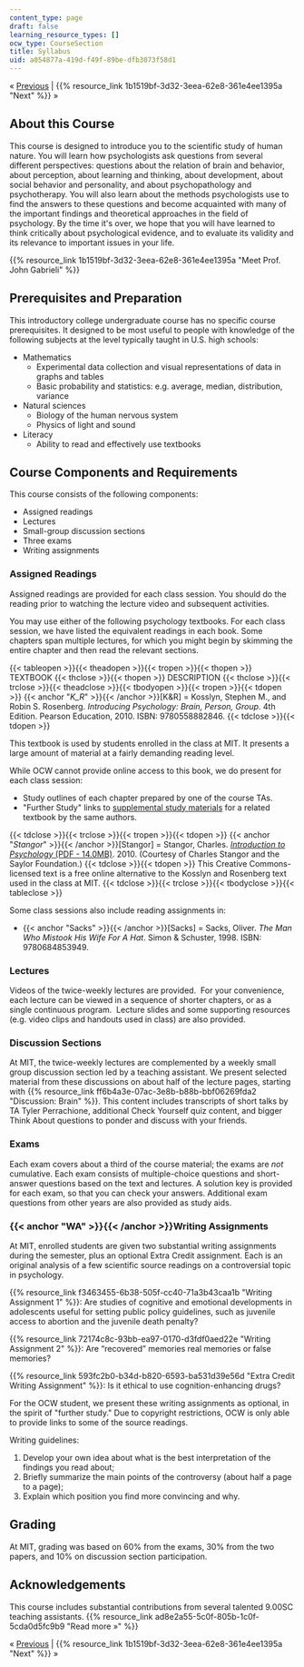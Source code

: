 ```yaml
---
content_type: page
draft: false
learning_resource_types: []
ocw_type: CourseSection
title: Syllabus
uid: a054877a-419d-f49f-89be-dfb3073f58d1
---
```

« [Previous](../../) | {{% resource_link 1b1519bf-3d32-3eea-62e8-361e4ee1395a "Next" %}} »

## About this Course

This course is designed to introduce you to the scientific study of human nature. You will learn how psychologists ask questions from several different perspectives: questions about the relation of brain and behavior, about perception, about learning and thinking, about development, about social behavior and personality, and about psychopathology and psychotherapy. You will also learn about the methods psychologists use to find the answers to these questions and become acquainted with many of the important findings and theoretical approaches in the field of psychology. By the time it's over, we hope that you will have learned to think critically about psychological evidence, and to evaluate its validity and its relevance to important issues in your life.

{{% resource_link 1b1519bf-3d32-3eea-62e8-361e4ee1395a "Meet Prof. John Gabrieli" %}}

## Prerequisites and Preparation

This introductory college undergraduate course has no specific course prerequisites. It designed to be most useful to people with knowledge of the following subjects at the level typically taught in U.S. high schools:

- Mathematics
    - Experimental data collection and visual representations of data in graphs and tables
    - Basic probability and statistics: e.g. average, median, distribution, variance
- Natural sciences
    - Biology of the human nervous system
    - Physics of light and sound
- Literacy
    - Ability to read and effectively use textbooks

## Course Components and Requirements

This course consists of the following components:

- Assigned readings
- Lectures
- Small-group discussion sections
- Three exams
- Writing assignments

### Assigned Readings

Assigned readings are provided for each class session. You should do the reading prior to watching the lecture video and subsequent activities.

You may use either of the following psychology textbooks. For each class session, we have listed the equivalent readings in each book. Some chapters span multiple lectures, for which you might begin by skimming the entire chapter and then read the relevant sections.

{{< tableopen >}}{{< theadopen >}}{{< tropen >}}{{< thopen >}}
TEXTBOOK
{{< thclose >}}{{< thopen >}}
DESCRIPTION
{{< thclose >}}{{< trclose >}}{{< theadclose >}}{{< tbodyopen >}}{{< tropen >}}{{< tdopen >}}
{{< anchor "_K_R_" >}}{{< /anchor >}}\[K&R\] = Kosslyn, Stephen M., and Robin S. Rosenberg. _Introducing Psychology: Brain, Person, Group_. 4th Edition. Pearson Education, 2010. ISBN: 9780558882846.
{{< tdclose >}}{{< tdopen >}}

This textbook is used by students enrolled in the class at MIT. It presents a large amount of material at a fairly demanding reading level.

While OCW cannot provide online access to this book, we do present for each class session:

- Study outlines of each chapter prepared by one of the course TAs.
- "Further Study" links to [supplemental study materials](http://www.pearsonhighered.com/educator/product/Fundamentals-of-Psychology-in-Context/9780205507573.page) for a related textbook by the same authors.

{{< tdclose >}}{{< trclose >}}{{< tropen >}}{{< tdopen >}}
{{< anchor "_Stangor_" >}}{{< /anchor >}}\[Stangor\] = Stangor, Charles. [_Introduction to Psychology_ (PDF - 14.0MB)](/ans7870/9/9.00SC/MIT9_00SCF11_text.pdf). 2010. (Courtesy of Charles Stangor and the Saylor Foundation.)
{{< tdclose >}}{{< tdopen >}}
This Creative Commons-licensed text is a free online alternative to the Kosslyn and Rosenberg text used in the class at MIT.
{{< tdclose >}}{{< trclose >}}{{< tbodyclose >}}{{< tableclose >}}

Some class sessions also include reading assignments in:

- {{< anchor "Sacks" >}}{{< /anchor >}}\[Sacks\] = Sacks, Oliver. _The Man Who Mistook His Wife For A Hat_. Simon & Schuster, 1998. ISBN: 9780684853949.

### Lectures

Videos of the twice-weekly lectures are provided.  For your convenience, each lecture can be viewed in a sequence of shorter chapters, or as a single continuous program.  Lecture slides and some supporting resources (e.g. video clips and handouts used in class) are also provided.

### Discussion Sections

At MIT, the twice-weekly lectures are complemented by a weekly small group discussion section led by a teaching assistant. We present selected material from these discussions on about half of the lecture pages, starting with {{% resource_link ff6b4a3e-07ac-3e8b-b88b-bbf06269fda2 "Discussion: Brain" %}}. This content includes transcripts of short talks by TA Tyler Perrachione, additional Check Yourself quiz content, and bigger Think About questions to ponder and discuss with your friends.

### Exams

Each exam covers about a third of the course material; the exams are _not_ cumulative. Each exam consists of multiple-choice questions and short-answer questions based on the text and lectures. A solution key is provided for each exam, so that you can check your answers. Additional exam questions from other years are also provided as study aids.

### {{< anchor "WA" >}}{{< /anchor >}}Writing Assignments

At MIT, enrolled students are given two substantial writing assignments during the semester, plus an optional Extra Credit assignment. Each is an original analysis of a few scientific source readings on a controversial topic in psychology.

{{% resource_link f3463455-6b38-505f-cc40-71a3b43caa1b "Writing Assignment 1" %}}: Are studies of cognitive and emotional developments in adolescents useful for setting public policy guidelines, such as juvenile access to abortion and the juvenile death penalty?

{{% resource_link 72174c8c-93bb-ea97-0170-d3fdf0aed22e "Writing Assignment 2" %}}: Are “recovered” memories real memories or false memories?

{{% resource_link 593fc2b0-b34d-b820-6593-ba531d39e56d "Extra Credit Writing Assignment" %}}: Is it ethical to use cognition-enhancing drugs?

For the OCW student, we present these writing assignments as optional, in the spirit of "further study." Due to copyright restrictions, OCW is only able to provide links to some of the source readings.

Writing guidelines:

1. Develop your own idea about what is the best interpretation of the findings you read about;
2. Briefly summarize the main points of the controversy (about half a page to a page);
3. Explain which position you find more convincing and why.

## Grading

At MIT, grading was based on 60% from the exams, 30% from the two papers, and 10% on discussion section participation.

## Acknowledgements

This course includes substantial contributions from several talented 9.00SC teaching assistants. {{% resource_link ad8e2a55-5c0f-805b-1c0f-5cda0d5fc9b9 "Read more »" %}} 

« [Previous](../../) | {{% resource_link 1b1519bf-3d32-3eea-62e8-361e4ee1395a "Next" %}} »